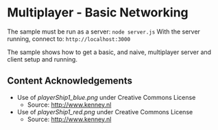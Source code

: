 # Multiplayer - Basic Networking
The sample must be run as a server: `node server.js`
With the server running, connect to: `http://localhost:3000`

The sample shows how to get a basic, and naive, multiplayer server and client setup and running.

## Content Acknowledgements

* Use of *playerShip1_blue.png* under Creative Commons License
  * Source: http://www.kenney.nl
* Use of *playerShip1_red.png* under Creative Commons License
  * Source: http://www.kenney.nl